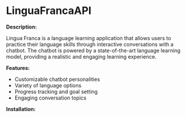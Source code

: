 # LinguaFrancaAPI

**Description:**

Lingua Franca is a language learning application that allows users to practice their language skills through interactive conversations with a chatbot. The chatbot is powered by a state-of-the-art language learning model, providing a realistic and engaging learning experience.

**Features:**

* Customizable chatbot personalities
* Variety of language options
* Progress tracking and goal setting
* Engaging conversation topics

**Installation:**
